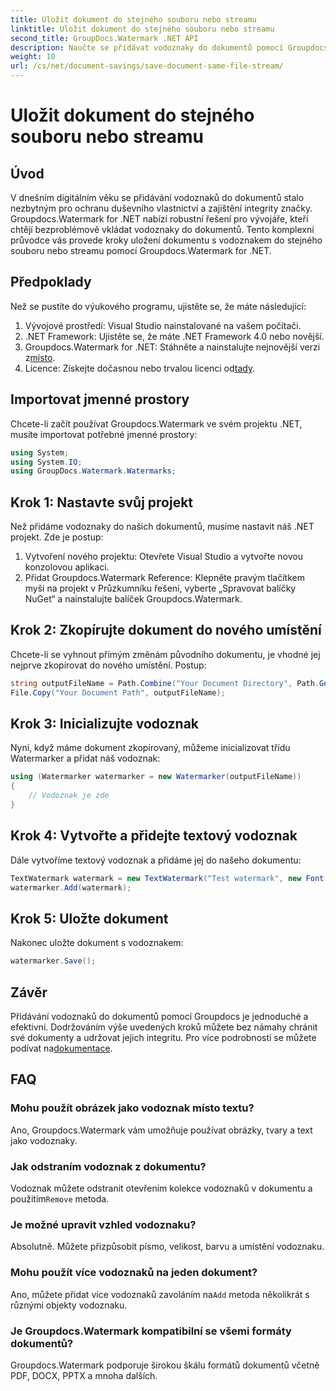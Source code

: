 ```yaml
---
title: Uložit dokument do stejného souboru nebo streamu
linktitle: Uložit dokument do stejného souboru nebo streamu
second_title: GroupDocs.Watermark .NET API
description: Naučte se přidávat vodoznaky do dokumentů pomocí Groupdocs.Watermark for .NET. Tato příručka obsahuje pokyny k zajištění ochrany a integrity dokumentů.
weight: 10
url: /cs/net/document-savings/save-document-same-file-stream/
---
```


# Uložit dokument do stejného souboru nebo streamu

## Úvod
V dnešním digitálním věku se přidávání vodoznaků do dokumentů stalo nezbytným pro ochranu duševního vlastnictví a zajištění integrity značky. Groupdocs.Watermark for .NET nabízí robustní řešení pro vývojáře, kteří chtějí bezproblémově vkládat vodoznaky do dokumentů. Tento komplexní průvodce vás provede kroky uložení dokumentu s vodoznakem do stejného souboru nebo streamu pomocí Groupdocs.Watermark for .NET.
## Předpoklady
Než se pustíte do výukového programu, ujistěte se, že máte následující:
1. Vývojové prostředí: Visual Studio nainstalované na vašem počítači.
2. .NET Framework: Ujistěte se, že máte .NET Framework 4.0 nebo novější.
3.  Groupdocs.Watermark for .NET: Stáhněte a nainstalujte nejnovější verzi z[místo](https://releases.groupdocs.com/Watermark/net/).
4.  Licence: Získejte dočasnou nebo trvalou licenci od[tady](https://purchase.groupdocs.com/temporary-license/).
## Importovat jmenné prostory
Chcete-li začít používat Groupdocs.Watermark ve svém projektu .NET, musíte importovat potřebné jmenné prostory:
```csharp
using System;
using System.IO;
using GroupDocs.Watermark.Watermarks;
```
## Krok 1: Nastavte svůj projekt
Než přidáme vodoznaky do našich dokumentů, musíme nastavit náš .NET projekt. Zde je postup:
1. Vytvoření nového projektu: Otevřete Visual Studio a vytvořte novou konzolovou aplikaci.
2. Přidat Groupdocs.Watermark Reference: Klepněte pravým tlačítkem myši na projekt v Průzkumníku řešení, vyberte „Spravovat balíčky NuGet“ a nainstalujte balíček Groupdocs.Watermark.
## Krok 2: Zkopírujte dokument do nového umístění
Chcete-li se vyhnout přímým změnám původního dokumentu, je vhodné jej nejprve zkopírovat do nového umístění. Postup:
```csharp
string outputFileName = Path.Combine("Your Document Directory", Path.GetFileName("Your Document Path"));
File.Copy("Your Document Path", outputFileName);
```
## Krok 3: Inicializujte vodoznak
Nyní, když máme dokument zkopírovaný, můžeme inicializovat třídu Watermarker a přidat náš vodoznak:
```csharp
using (Watermarker watermarker = new Watermarker(outputFileName))
{
    // Vodoznak je zde
}
```
## Krok 4: Vytvořte a přidejte textový vodoznak
Dále vytvoříme textový vodoznak a přidáme jej do našeho dokumentu:
```csharp
TextWatermark watermark = new TextWatermark("Test watermark", new Font("Arial", 12));
watermarker.Add(watermark);
```
## Krok 5: Uložte dokument
Nakonec uložte dokument s vodoznakem:
```csharp
watermarker.Save();
```
## Závěr
Přidávání vodoznaků do dokumentů pomocí Groupdocs je jednoduché a efektivní. Dodržováním výše uvedených kroků můžete bez námahy chránit své dokumenty a udržovat jejich integritu. Pro více podrobností se můžete podívat na[dokumentace](https://tutorials.groupdocs.com/Watermark/net/).
## FAQ
### Mohu použít obrázek jako vodoznak místo textu?
Ano, Groupdocs.Watermark vám umožňuje používat obrázky, tvary a text jako vodoznaky.
### Jak odstraním vodoznak z dokumentu?
 Vodoznak můžete odstranit otevřením kolekce vodoznaků v dokumentu a použitím`Remove` metoda.
### Je možné upravit vzhled vodoznaku?
Absolutně. Můžete přizpůsobit písmo, velikost, barvu a umístění vodoznaku.
### Mohu použít více vodoznaků na jeden dokument?
 Ano, můžete přidat více vodoznaků zavoláním na`Add` metoda několikrát s různými objekty vodoznaku.
### Je Groupdocs.Watermark kompatibilní se všemi formáty dokumentů?
Groupdocs.Watermark podporuje širokou škálu formátů dokumentů včetně PDF, DOCX, PPTX a mnoha dalších.